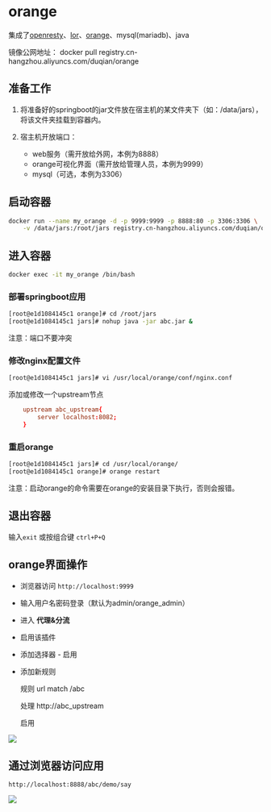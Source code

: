 # orange
集成了[openresty][t1]、[lor][t2]、[orange][t3]、mysql(mariadb)、java

镜像公网地址：
docker pull registry.cn-hangzhou.aliyuncs.com/duqian/orange

## 准备工作

1. 将准备好的springboot的jar文件放在宿主机的某文件夹下（如：/data/jars），将该文件夹挂载到容器内。

2. 宿主机开放端口：
    - web服务（需开放给外网，本例为8888）
    - orange可视化界面（需开放给管理人员，本例为9999）
    - mysql（可选，本例为3306）

## 启动容器

```bash
docker run --name my_orange -d -p 9999:9999 -p 8888:80 -p 3306:3306 \
    -v /data/jars:/root/jars registry.cn-hangzhou.aliyuncs.com/duqian/orange
```

## 进入容器

```bash
docker exec -it my_orange /bin/bash
```

### 部署springboot应用

```bash
[root@e1d1084145c1 orange]# cd /root/jars
[root@e1d1084145c1 jars]# nohup java -jar abc.jar &
```
注意：端口不要冲突

### 修改nginx配置文件

```bash
[root@e1d1084145c1 jars]# vi /usr/local/orange/conf/nginx.conf
```
添加或修改一个upstream节点
```conf
    upstream abc_upstream{
        server localhost:8082;
    } 
```

### 重启orange

```bash
[root@e1d1084145c1 jars]# cd /usr/local/orange/
[root@e1d1084145c1 orange]# orange restart
```

注意：启动orange的命令需要在orange的安装目录下执行，否则会报错。

## 退出容器

输入`exit` 或按组合键 `ctrl+P+Q`

## orange界面操作
- 浏览器访问 `http://localhost:9999`
- 输入用户名密码登录（默认为admin/orange_admin）
- 进入 **代理&分流**
- 启用该插件
- 添加选择器 - 启用
- 添加新规则
    
    规则 url match /abc
    
    处理 http://abc_upstream
    
    启用

![](http://ouapqg8mg.bkt.clouddn.com/18-1-20/62759662.jpg)

## 通过浏览器访问应用
```
http://localhost:8888/abc/demo/say
```

![](http://ouapqg8mg.bkt.clouddn.com/18-1-20/11898818.jpg)

[t1]: https://openresty.org/cn/
[t2]: https://github.com/sumory/lor
[t3]: http://orange.sumory.com/
